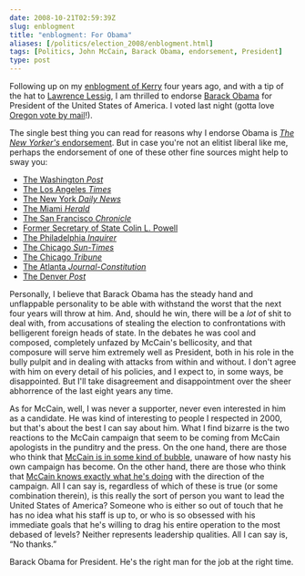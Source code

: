```yaml
--- 
date: 2008-10-21T02:59:39Z
slug: enblogment
title: "enblogment: For Obama"
aliases: [/politics/election_2008/enblogment.html]
tags: [Politics, John McCain, Barack Obama, endorsement, President]
type: post
---
```


Following up on my [enblogment of Kerry] four years ago, and with a tip of the
hat to [Lawrence Lessig], I am thrilled to endorse [Barack Obama] for President
of the United States of America. I voted last night (gotta love [Oregon vote by
mail]!).

The single best thing you can read for reasons why I endorse Obama is [*The New
Yorker's* endorsement]. But in case you're not an elitist liberal like me,
perhaps the endorsement of one of these other fine sources might help to sway
you:

-   [The Washington *Post*]
-   [The Los Angeles *Times*]
-   [The New York *Daily News*]
-   [The Miami *Herald*]
-   [The San Francisco *Chronicle*]
-   [Former Secretary of State Colin L. Powell]
-   [The Philadelphia *Inquirer*]
-   [The Chicago *Sun-Times*]
-   [The Chicago *Tribune*]
-   [The Atlanta *Journal-Constitution*]
-   [The Denver *Post*]

Personally, I believe that Barack Obama has the steady hand and unflappable
personality to be able with withstand the worst that the next four years will
throw at him. And, should he win, there will be a *lot* of shit to deal with,
from accusations of stealing the election to confrontations with belligerent
foreign heads of state. In the debates he was cool and composed, completely
unfazed by McCain's bellicosity, and that composure will serve him extremely
well as President, both in his role in the bully pulpit and in dealing with
attacks from within and without. I don't agree with him on every detail of his
policies, and I expect to, in some ways, be disappointed. But I'll take
disagreement and disappointment over the sheer abhorrence of the last eight
years any time.

As for McCain, well, I was never a supporter, never even interested in him as a
candidate. He was kind of interesting to people I respected in 2000, but that's
about the best I can say about him. What I find bizarre is the two reactions to
the McCain campaign that seem to be coming from McCain apologists in the
punditry and the press. On the one hand, there are those who think that [McCain
is in some kind of bubble], unaware of how nasty his own campaign has become. On
the other hand, there are those who think that [McCain knows exactly what he's
doing] with the direction of the campaign. All I can say is, regardless of which
of these is true (or some combination therein), is this really the sort of
person you want to lead the United States of America? Someone who is either so
out of touch that he has no idea what his staff is up to, or who is so obsessed
with his immediate goals that he's willing to drag his entire operation to the
most debased of levels? Neither represents leadership qualities. All I can say
is, “No thanks.”

Barack Obama for President. He's the right man for the job at the right time.

  [enblogment of Kerry]: /politics/election_2004/enblogment.html
    "Enblbgment: For Kerry"
  [Lawrence Lessig]: http://www.lessig.org/blog/archives/002264.shtml
    "Lawrence Lessig: enblogment: For Kerry"
  [Barack Obama]: http://www.barackobama.com/ "Barack Obama for America"
  [Oregon vote by mail]: https://en.wikipedia.org/wiki/Postal_voting
    "Wikipedia: Postal voting"
  [*The New Yorker's* endorsement]: http://www.newyorker.com/talk/comment/2008/10/13/081013taco_talk_editors
    "New Yorker October 13, 2008: “The Choice”"
  [The Washington *Post*]: http://www.washingtonpost.com/wp-dyn/content/article/2008/10/16/AR2008101603436.html
    "Barack Obama for President"
  [The Los Angeles *Times*]: http://www.latimes.com/news/opinion/editorials/la-ed-endorse19-2008oct19,0,5198206.story
    "Barack Obama for president"
  [The New York *Daily News*]: http://www.nydailynews.com/opinions/2008/10/18/2008-10-18_daily_news_endorses_obama_for_president_-3.html
    "Daily News endorses Obama for President"
  [The Miami *Herald*]: http://www.miamiherald.com/opinion/editorials/story/730751.html
    "For U.S. president and vice president"
  [The San Francisco *Chronicle*]: http://www.sfgate.com/cgi-bin/article.cgi?f=/c/a/2008/10/18/EDJS13F58O.DTL
    "The Chronicle recommends Obama for president"
  [Former Secretary of State Colin L. Powell]: http://thecaucus.blogs.nytimes.com/2008/10/19/powell-endorses-obama/
    "Powell Endorses Obama"
  [The Philadelphia *Inquirer*]: http://www.philly.com/philly/news/20081017_For_President__Obama_will_lead.html
    "For President: Obama will lead"
  [The Chicago *Sun-Times*]: http://www.suntimes.com/news/commentary/1228111,sun-times-endorses-barack-obama-101908.article
    " Sun-Times endorses Barack Obama for president"
  [The Chicago *Tribune*]: http://www.chicagotribune.com/news/opinion/chi-chicago-tribune-endorsement,0,1371034.story
    "Tribune endorsement: Barack Obama for president"
  [The Atlanta *Journal-Constitution*]: http://www.ajc.com/opinion/content/opinion/stories/2008/10/19/prezed_1019.html
    "Obama is the choice"
  [The Denver *Post*]: http://www.denverpost.com/politics/ci_10741576
    "Barack Obama for president"
  [McCain is in some kind of bubble]: http://www.youtube.com/watch?v=JcU81Y193sU
    "Pundits: McCain Unaware of What His Campaign is Peddling"
  [McCain knows exactly what he's doing]: http://www.thedailybeast.com/blogs-and-stories/2008-10-10/the-conservative-case-for-obama/
    "Sorry, Dad, I'm Voting for Obama"
